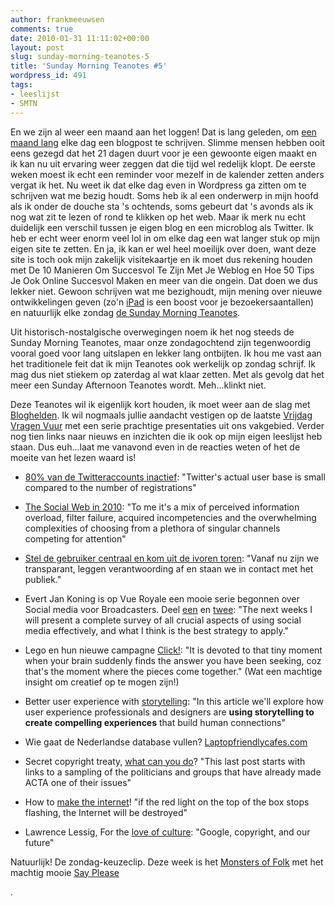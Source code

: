 ```yaml
---
author: frankmeeuwsen
comments: true
date: 2010-01-31 11:11:02+00:00
layout: post
slug: sunday-morning-teanotes-5
title: 'Sunday Morning Teanotes #5'
wordpress_id: 491
tags:
- leeslijst
- SMTN
---
```


En we zijn al weer een maand aan het loggen! Dat is lang geleden, om [een maand lang](/een-incredible-2010/) elke dag een blogpost te schrijven. Slimme mensen hebben ooit eens gezegd dat het 21 dagen duurt voor je een gewoonte eigen maakt en ik kan nu uit ervaring weer zeggen dat die tijd wel redelijk klopt. De eerste weken moest ik echt een reminder voor mezelf in de kalender zetten anders vergat ik het. Nu weet ik dat elke dag even in Wordpress ga zitten om te schrijven wat me bezig houdt. Soms heb ik al een onderwerp in mijn hoofd als ik onder de douche sta 's ochtends, soms gebeurt dat 's avonds als ik nog wat zit te lezen of rond te klikken op het web. Maar ik merk nu echt duidelijk een verschil tussen je eigen blog en een microblog als Twitter. Ik heb er echt weer enorm veel lol in om elke dag een wat langer stuk op mijn eigen site te zetten. En ja, ik kan er wel heel moeilijk over doen, want deze site is toch ook mijn zakelijk visitekaartje en ik moet dus rekening houden met De 10 Manieren Om Succesvol Te Zijn Met Je Weblog en Hoe 50 Tips Je Ook Online Succesvol Maken en meer van die ongein. Dat doen we dus lekker niet. Gewoon schrijven wat me bezighoudt, mijn mening over nieuwe ontwikkelingen geven (zo'n [iPad](http://incredibleadventure.nl/2010/01/de-ipad-is-er-en-nu/) is een boost voor je bezoekersaantallen) en natuurlijk elke zondag [de Sunday Morning Teanotes](http://incredibleadventure.nl/tag/smtn/).

<!-- more -->Uit historisch-nostalgische overwegingen noem ik het nog steeds de Sunday Morning Teanotes, maar onze zondagochtend zijn tegenwoordig vooral goed voor lang uitslapen en lekker lang ontbijten. Ik hou me vast aan het traditionele feit dat ik mijn Teanotes ook werkelijk op zondag schrijf. Ik mag dus niet stiekem op zaterdag al wat klaar zetten. Met als gevolg dat het meer een Sunday Afternoon Teanotes wordt. Meh...klinkt niet.

Deze Teanotes wil ik eigenlijk kort houden, ik moet weer aan de slag met [Bloghelden](http://www.managementboek.nl/boek/9789022996997/bloghelden_frank_meeuwsen?affiliate=1703). Ik wil nogmaals jullie aandacht vestigen op de laatste [Vrijdag Vragen Vuur](/vrijdag-vragen-vuur-4/) met een serie prachtige presentaties uit ons vakgebied. Verder nog tien links naar nieuws en inzichten die ik ook op mijn eigen leeslijst heb staan. Dus euh...laat me vanavond even in de reacties weten of het de moeite van het lezen waard is!



	
  * [80% van de Twitteraccounts inactief](http://liesdamnedliesstatistics.com/2010/01/80-twitter-accounts-inactive-but-core-users-more-committed.html): "Twitter's actual user base is small compared to the number  of registrations"

	
  * [The Social Web in 2010](http://frogpond.posterous.com/the-social-web-in-2010): "To me it's a mix of perceived information overload, filter failure, acquired incompetencies and the overwhelming complexities of choosing from a plethora of singular channels competing for attention"

	
  * [Stel de gebruiker centraal en kom uit de ivoren toren](http://www.denieuwereporter.nl/2010/01/stel-de-gebruiker-centraal-en-kom-uit-de-ivoren-toren/): "Vanaf nu zijn we transparant, leggen verantwoording af en staan we in contact met het publiek."

	
  * Evert Jan Koning is op Vue Royale een mooie serie begonnen over Social media voor Broadcasters. Deel [een](http://www.evertjankoning.com/comments/what_can_social_media_mean_for_broadcasters) en [twee](http://www.evertjankoning.com/comments/what_are_social_media_to_broadcasters_2): "The next weeks I will present a complete survey of all crucial aspects of using social media effectively, and what I think is the best strategy to apply."

	
  * Lego en hun nieuwe campagne [Click!](http://www.mindjumpers.com/blog/2010/01/lego/): "It is devoted to that tiny moment when your brain suddenly finds the answer you have been seeking, coz that's the moment where the pieces come together." (Wat een machtige insight om creatief op te mogen zijn!)

	
  * Better user experience with [storytelling](http://www.smashingmagazine.com/2010/01/29/better-user-experience-using-storytelling-part-one/): "In this article we'll explore how user experience professionals and designers are **using storytelling to create compelling experiences** that build human connections"

	
  * Wie gaat de Nederlandse database vullen? [Laptopfriendlycafes.com](http://www.laptopfriendlycafes.com/)

	
  * Secret copyright treaty, [what can you do](http://www.michaelgeist.ca/content/view/4742/125/)? "This last post starts with links to a sampling of the politicians and groups that have already made ACTA one of their issues"

	
  * How to [make the internet](http://www.boingboing.net/2010/01/28/howto-make-the-inter.html?utm_source=feedburner&utm_medium=feed&utm_campaign=Feed%3A+boingboing%2FiBag+%28Boing+Boing%29&utm_content=Google+Reader)! "if the red light on the top of the box stops flashing, the Internet will be destroyed"

	
  * Lawrence Lessig, For the [love of culture](http://www.tnr.com/article/the-love-culture): "Google, copyright, and our future"


Natuurlijk! De zondag-keuzeclip. Deze week is het [Monsters of Folk](http://monstersoffolk.com/news/) met het machtig mooie [Say Please](http://www.youtube.com/watch?v=hIiDvOdkyCc)

.
